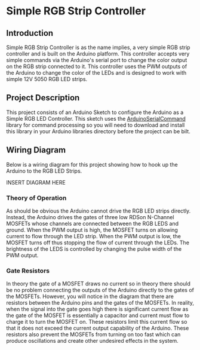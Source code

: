 # Simple RGB Strip Controller
## Introduction
Simple RGB Strip Controller is as the name implies, a very simple RGB strip controller and is built on the Arduino platform.  This controller accepts very simple commands via the Arduino's serial port to change the color output on the RGB strip connected to it.  This controller uses the PWM outputs of the Arduino to change the color of the LEDs and is designed to work with simple 12V 5050 RGB LED strips.

## Project Description
This project consists of an Arduino Sketch to configure the Arduino as a Simple RGB LED Controller.  This sketch uses the [ArduinoSerialCommand](https://github.com/scogswell/ArduinoSerialCommand) library for command processing so you will need to download and install this library in your Arduino libraries directory before the project can be bilt.

## Wiring Diagram
Below is a wiring diagram for this project showing how to hook up the Arduino to the RGB LED Strips.

INSERT DIAGRAM HERE

### Theory of Operation
As should be obvious the Arduino cannot drive the RGB LED strips directly.  Instead, the Arduino drives the gates of three low RDSon N-Channel MOSFETs whose channels are connected between the RGB LEDS and ground.  When the PWM output is high, the MOSFET turns on allowing current to flow through the LED strip.  When the PWM output is low, the MOSFET turns off thus stopping the flow of current through the LEDs.  The brightness of the LEDS is controlled by changing the pulse width of the PWM output.

### Gate Resistors
In theory the gate of a MOSFET draws no current so in theory there should be no problem connecting the outputs of the Arduino directly to the gates of the MOSFETs.  However, you will notice in the diagram that there are resistors between the Arduino pins and the gates of the MOSFETs.  In reality, when the signal into the gate goes high there is significant current flow as the gate of the MOSFET is essentially a capacitor and current must flow to charge it to turn the MOSFET on.  These resistors limit this current flow so that it does not exceed the current output capability of the Arduino.  These resistors also prevent the MOSFETs from turning on too fast which can produce oscillations and create other undesired effects in the system.
